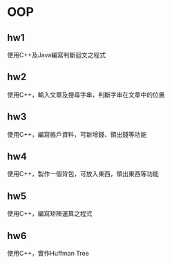 # OOP
## hw1
使用C++及Java編寫判斷迴文之程式
## hw2
使用C++，輸入文章及搜尋字串，判斷字串在文章中的位置
## hw3
使用C++，編寫帳戶資料，可新增錢、領出錢等功能
## hw4
使用C++，製作一個背包，可放入東西，領出東西等功能
## hw5
使用C++，編寫矩陣運算之程式
## hw6
使用C++，實作Huffman Tree
